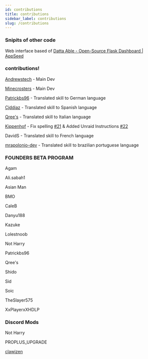```yaml
---
id: contributions
title: contributions
sidebar_label: contributions
slug: /contributions
---
```


### Snipits of other code

Web interface based of [Datta Able - Open-Source Flask Dashboard | AppSeed](https://appseed.us/admin-dashboards/flask-datta-able)


### contributions!

[Andrewstech](http://www.github/andrewstech.com) - Main Dev

[Minecrosters](https://github.com/minecrosters) - Main Dev

[Patrickbs96](https://github.com/patrickbs96) - Translated skill to German language

[Cjddiaz](https://www.twitch.tv/cjddiaz) - Translated skill to Spanish language

[Qree's](https://www.youtube.com/channel/UCT2UObddu_7e-C9gTtA4gog) - Translated skill to Italian language

[Kippenhof](https://github.com/Kippenhof) - Fix spelling [#21](https://github.com/unofficial-skills/alpha-video/pull/21) & Added Unraid Instructions [#22](https://github.com/unofficial-skills/alpha-video/pull/22)

DavidS - Translated skill to French language

[mrapolonio-dev](https://github.com/mrapolonio-dev) - Translated skill to brazilian portuguese language


### FOUNDERS BETA PROGRAM

Agam

Ali.sabah1

Asian Man

BMO

CaleB

Danyu188

Kazuke

Lolestnoob

Not Harry

Patrickbs96

Qree's 

Shido

Sid

Soic

TheSlayer575

XxPlayerxXHDLP

### Discord Mods

Not Harry 

PROPLUS_UPGRADE

[clawizen](https://mariokartforthenintendowii.me)
